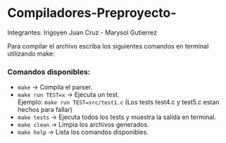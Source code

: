 # Compiladores-Preproyecto-

Integrantes: Irigoyen Juan Cruz - Marysol Gutierrez

Para compilar el archivo escriba los siguientes comandos en terminal utilizando make:
### Comandos disponibles:
- `make` → Compila el parser.
- `make run TEST=x` → Ejecuta un test.  
   Ejemplo: `make run TEST=src/test1.c` (Los tests test4.c y test5.c estan hechos para fallar)
- `make tests` → Ejecuta todos los tests y muestra la salida en terminal.
- `make clean` → Limpia los archivos generados.
- `make help` → Lista los comandos disponibles.